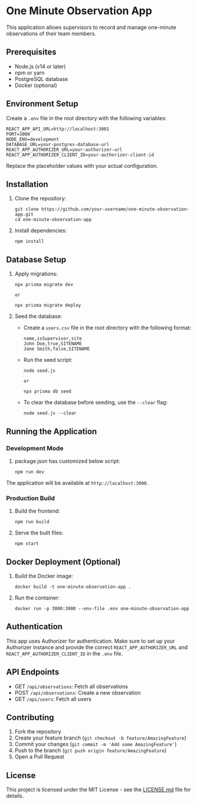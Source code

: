 # One Minute Observation App

This application allows supervisors to record and manage one-minute observations of their team members.

## Prerequisites

- Node.js (v14 or later)
- npm or yarn
- PostgreSQL database
- Docker (optional)

## Environment Setup

Create a `.env` file in the root directory with the following variables:

```
REACT_APP_API_URL=http://localhost:3001
PORT=3000
NODE_ENV=development
DATABASE_URL=your-postgres-database-url
REACT_APP_AUTHORIZER_URL=your-authorizer-url
REACT_APP_AUTHORIZER_CLIENT_ID=your-authorizer-client-id
```

Replace the placeholder values with your actual configuration.

## Installation

1. Clone the repository:

   ```
   git clone https://github.com/your-username/one-minute-observation-app.git
   cd one-minute-observation-app
   ```

2. Install dependencies:
   ```
   npm install
   ```

## Database Setup

1. Apply migrations:

   ```
   npx prisma migrate dev

   or

   npx prisma migrate deploy

   ```

2. Seed the database:

   - Create a `users.csv` file in the root directory with the following format:
     ```
     name,isSupervisor,site
     John Doe,true,SITENAME
     Jane Smith,false,SITENAME
     ```
   - Run the seed script:

     ```
     node seed.js

     or

     npx prisma db seed
     ```

   - To clear the database before seeding, use the `--clear` flag:
     ```
     node seed.js --clear
     ```

## Running the Application

### Development Mode

1. package.json has customized below script:

   ```
   npm run dev
   ```

The application will be available at `http://localhost:3000`.

### Production Build

1. Build the frontend:

   ```
   npm run build
   ```

2. Serve the built files:
   ```
   npm start
   ```

## Docker Deployment (Optional)

1. Build the Docker image:

   ```
   docker build -t one-minute-observation-app .
   ```

2. Run the container:
   ```
   docker run -p 3000:3000 --env-file .env one-minute-observation-app
   ```

## Authentication

This app uses Authorizer for authentication. Make sure to set up your Authorizer instance and provide the correct `REACT_APP_AUTHORIZER_URL` and `REACT_APP_AUTHORIZER_CLIENT_ID` in the `.env` file.

## API Endpoints

- GET `/api/observations`: Fetch all observations
- POST `/api/observations`: Create a new observation
- GET `/api/users`: Fetch all users

## Contributing

1. Fork the repository
2. Create your feature branch (`git checkout -b feature/AmazingFeature`)
3. Commit your changes (`git commit -m 'Add some AmazingFeature'`)
4. Push to the branch (`git push origin feature/AmazingFeature`)
5. Open a Pull Request

## License

This project is licensed under the MIT License - see the [LICENSE.md](LICENSE.md) file for details.
